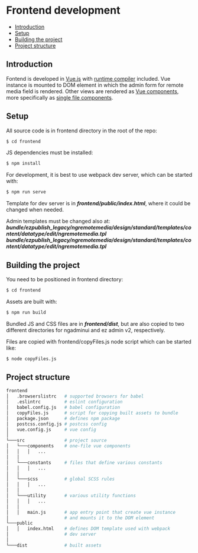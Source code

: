 # Frontend development

- [Introduction](#introduction)
- [Setup](#setup)
- [Building the project](#building-the-project)
- [Project structure](#project-structure)

## Introduction

Fontend is developed in [Vue.js](https://vuejs.org/v2/guide/) with [runtime compiler](https://vuejs.org/v2/guide/installation.html#Runtime-Compiler-vs-Runtime-only) included. Vue instance is mounted to DOM element in which the admin form for remote media field is rendered. Other views are rendered as [Vue components](https://vuejs.org/v2/guide/components.html), more specifically as [single file components](https://vuejs.org/v2/guide/single-file-components.html).

## Setup

All source code is in frontend directory in the root of the repo:

```bash
$ cd frontend
```

JS dependencies must be installed:

```bash
$ npm install
```

For development, it is best to use webpack dev server, which can be started with:

```bash
$ npm run serve
```

Template for dev server is in **_frontend/public/index.html_**, where it could be changed when needed.

Admin templates must be changed also at:
**_bundle/ezpublish_legacy/ngremotemedia/design/standard/templates/content/datatype/edit/ngremotemedia.tpl_**
**_bundle/ezpublish_legacy/ngremotemedia/design/standard/templates/content/datatype/edit/ngremotemedia.tpl_**

## Building the project

You need to be positioned in frontend directory:

```bash
$ cd frontend
```

Assets are built with:

```bash
$ npm run build
```

Bundled JS and CSS files are in **_frontend/dist_**, but are also copied to two different directories for ngadminui and ez admin v2, respectively.

Files are copied with frontend/copyFiles.js node script which can be started like:

```bash
$ node copyFiles.js
```

## Project structure

```bash
frontend
│   .browserslistrc   # supported browsers for babel
│   .eslintrc         # eslint configuration
│   babel.config.js   # babel configuration
│   copyFiles.js      # script for copying built assets to bundle
│   package.json      # defines npm package
│   postcss.config.js # postcss config
│   vue.config.js     # vue config
│
└───src               # project source
│   └───components    # one-file vue components
│   │   │   ...
│   │
│   └───constants     # files that define various constants
│   │   │   ...
│   │
│   └───scss          # global SCSS rules
│   │   │   ...
│   │
│   └───utility       # various utility functions
│   │   │   ...
│   │
│   │   main.js       # app entry point that create vue instance
│                     # and mounts it to the DOM element
└───public
│   │   index.html    # defines DOM template used with webpack
│                     # dev server
│
└───dist              # built assets

```
